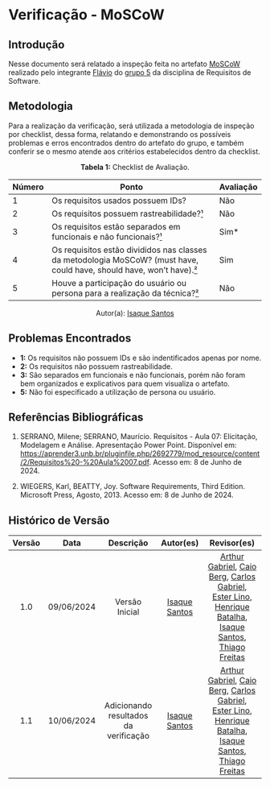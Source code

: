 # Verificação - MoSCoW

## Introdução

Nesse documento será relatado a inspeção feita no artefato [MoSCoW](https://requisitos-de-software.github.io/2024.1-Sinesp_Cidadao/elicitacao/priorizacao/Moscow/) realizado pelo integrante [Flávio](https://github.com/flavioovatsug) do [grupo 5](https://github.com/Requisitos-de-Software/2024.1-Sinesp_Cidadao) da disciplina de Requisitos de Software.

## Metodologia

Para a realização da verificação, será utilizada a metodologia de inspeção por checklist, dessa forma, relatando e demonstrando os possíveis problemas e erros encontrados dentro do artefato do grupo, e também conferir se o mesmo atende aos critérios estabelecidos dentro da checklist.

<font><p style="text-align: center">**Tabela 1:** Checklist de Avaliação.</p></font>

| Número | Ponto | Avaliação |
| ------------- | ------------- | ------------- |
| 1 | Os requisitos usados possuem IDs? | Não |
| 2 | Os requisitos possuem rastreabilidade?[¹](#ref1) | Não |
| 3 | Os requisitos estão separados em funcionais e não funcionais?[¹](#ref1) | Sim* |
| 4 | Os requisitos estão divididos nas classes da metodologia MoSCoW? (must have, could have, should have, won’t have).[²](#ref2) | Sim |
| 5 |  Houve a participação do usuário ou persona para a realização da técnica?[²](#ref2) | Não |
<div align="center">Autor(a): <a href="https://github.com/IsaqueSH">Isaque Santos</a></div>

## Problemas Encontrados

- **1:** Os requisitos não possuem IDs e são indentificados apenas por nome.
- **2:** Os requisitos não possuem rastreabilidade.
- **3:** São separados em funcionais e não funcionais, porém não foram bem organizados e explicativos para quem visualiza o artefato.
- **5:** Não foi especificado a utilização de persona ou usuário.

## Referências Bibliográficas

<a id="ref1"></a>

1.  SERRANO, Milene; SERRANO, Maurício. Requisitos - Aula 07: Elicitação, Modelagem e Análise. Apresentação Power Point. Disponível em: https://aprender3.unb.br/pluginfile.php/2692779/mod_resource/content/2/Requisitos%20-%20Aula%2007.pdf. Acesso em: 8 de Junho de 2024.

<a id="ref2"></a>

2. WIEGERS, Karl, BEATTY, Joy. Software Requirements, Third Edition. Microsoft Press, Agosto, 2013. Acesso em: 8 de Junho de 2024.

## Histórico de Versão

| Versão |    Data    |                      Descrição                      |      Autor(es)      | Revisor(es)  |
| :----: | :--------: | :-------------------------------------------------: | :-----------------: | :----------: |
|  1.0   | 09/06/2024 | Versão Inicial | [Isaque Santos](https://github.com)|  [Arthur Gabriel](https://github.com/ArthurGabrieel), [Caio Berg](https://github.com/Caio-bergbjj), [Carlos Gabriel](https://github.com/TheCarlosRamos), [Ester Lino](https://github.com/esteerlino), [Henrique Batalha](https://github.com/HeBatalha), [Isaque Santos](https://github.com/IsaqueSH), [Thiago Freitas](https://github.com/thiagorfreitas) |
|  1.1   | 10/06/2024 | Adicionando resultados da verificação | [Isaque Santos](https://github.com)|  [Arthur Gabriel](https://github.com/ArthurGabrieel), [Caio Berg](https://github.com/Caio-bergbjj), [Carlos Gabriel](https://github.com/TheCarlosRamos), [Ester Lino](https://github.com/esteerlino), [Henrique Batalha](https://github.com/HeBatalha), [Isaque Santos](https://github.com/IsaqueSH), [Thiago Freitas](https://github.com/thiagorfreitas) |

